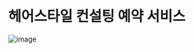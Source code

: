 # 헤어스타일 컨설팅 예약 서비스

![image](https://github.com/user-attachments/assets/ab2ef873-4dfe-44b7-a7d6-bfb97c871da7)
